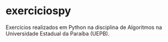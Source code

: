 # exerciciospy
Exercícios realizados em Python na disciplina de Algoritmos na Universidade Estadual da Paraíba (UEPB).
